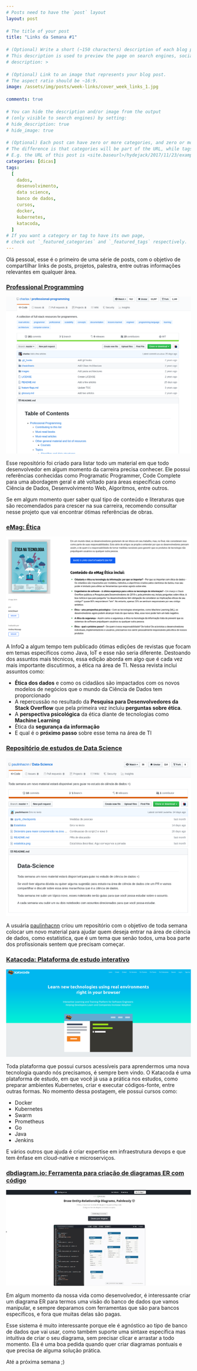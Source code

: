 ```yaml
---
# Posts need to have the `post` layout
layout: post

# The title of your post
title: "Links da Semana #1"

# (Optional) Write a short (~150 characters) description of each blog post.
# This description is used to preview the page on search engines, social media, etc.
# description: >

# (Optional) Link to an image that represents your blog post.
# The aspect ratio should be ~16:9.
image: /assets/img/posts/week-links/cover_week_links_1.jpg

comments: true

# You can hide the description and/or image from the output
# (only visible to search engines) by setting:
# hide_description: true
# hide_image: true

# (Optional) Each post can have zero or more categories, and zero or more tags.
# The difference is that categories will be part of the URL, while tags will not.
# E.g. the URL of this post is <site.baseurl>/hydejack/2017/11/23/example-content/
categories: [dicas]
tags:
  [
    dados,
    desenvolvimento,
    data science,
    banco de dados,
    cursos,
    docker,
    kubernetes,
    katacoda,
  ]
# If you want a category or tag to have its own page,
# check out `_featured_categories` and `_featured_tags` respectively.
---
```


Olá pessoal, esse é o primeiro de uma série de posts, com o objetivo de compartilhar links de posts, projetos, palestra, entre outras informações relevantes em qualquer ãrea.

### [Professional Programming](https://github.com/charlax/professional-programming)

![](/assets/img/posts/week-links/week_1/link1.png)

Esse repositório foi criado para listar todo um material em que todo desenvolvedor em algum momento da carreira precisa conhecer. Ele possui referências conhecidas como Programatic Programmer, Code Complete para uma abordagem geral e até voltado para áreas específicas como Ciência de Dados, Desenvolvimento Web, Algoritmos, entre outros.

Se em algum momento quer saber qual tipo de conteúdo e literaturas que são recomendados para crescer na sua carreira, recomendo consultar nesse projeto que vai encontrar ótimas referências de obras.

### [eMag: Ética](https://www.infoq.com/br/minibooks/emag-etica/)

![](/assets/img/posts/week-links/week_1/link2.png)

A InfoQ a algum tempo tem publicado ótimas edições de revistas que focam em temas específicos como Java, IoT e esse não seria diferente. Destoando dos assuntos mais técnicos, essa edição aborda em algo que é cada vez mais importante discutirmos, a ética na área de TI. Nessa revista inclui assuntos como:

- **Ética dos dados** e como os cidadãos são impactados com os novos modelos de negócios que o mundo da Ciência de Dados tem proporcionado
- A repercussão no resultado da **Pesquisa para Desenvolvedores da Stack Overflow** que pela primeira vez incluiu **perguntas sobre ética**.
- A **perspectiva psicológica** da ética diante de tecnologias como **Machine Learning**
- Ética da **segurança da informação**
- E qual é o **próximo passo** sobre esse tema na área de TI

### [Repositório de estudos de Data Science](https://github.com/paulinhacnn/Data-Science)

![](/assets/img/posts/week-links/week_1/link3.png)

A usuária [paulinhacnn](https://github.com/paulinhacnn) criou um repositório com o objetivo de toda semana colocar um novo material para ajudar quem deseja entrar na área de ciência de dados, como estatística, que é um tema que senão todos, uma boa parte dos profissionais sentem que precisam começar.

### [Katacoda: Plataforma de estudo interativo](https://www.katacoda.com/)

![](/assets/img/posts/week-links/week_1/link4.png)

Toda plataforma que possui cursos acessíveis para aprendermos uma nova tecnologia quando nós precisamos, é sempre bem vindo. O Katacoda é uma plataforma de estudo, em que você já usa a prática nos estudos, como preparar ambientes Kubernetes, criar e executar códigos-fonte, entre outras formas. No momento dessa postagem, ele possui cursos como:

- Docker
- Kubernetes
- Swarm
- Prometheus
- Go
- Java
- Jenkins

E vários outros que ajuda é criar expertise em infraestrutura devops e que tem ênfase em cloud-native e microserviços.

### [dbdiagram.io: Ferramenta para criação de diagramas ER com código](https://dbdiagram.io/home)

![](/assets/img/posts/week-links/week_1/link5.png)

Em algum momento da nossa vida como desenvolvedor, é interessante criar um diagrama ER para termos uma visão do banco de dados que vamos manipular, e sempre deparamos com ferramentas que são para bancos específicos, e fora que muitas delas são pagas.

Esse sistema é muito interessante porque ele é agnóstico ao tipo de banco de dados que vai usar, como também suporte uma sintaxe específica mas intuitiva de criar o seu diagrama, sem precisar clicar e arrastar a todo momento. Ela é uma boa pedida quando quer criar diagramas pontuais e que precisa de alguma solução prática.

Até a próxima semana ;)
